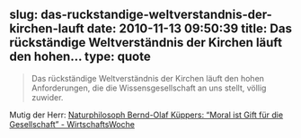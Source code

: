 slug: das-ruckstandige-weltverstandnis-der-kirchen-lauft
date: 2010-11-13 09:50:39
title: Das rückständige Weltverständnis der Kirchen läuft den hohen...
type: quote
---

> Das rückständige Weltverständnis der Kirchen läuft den hohen Anforderungen, die die Wissensgesellschaft an uns stellt, völlig zuwider.

Mutig der Herr: [Naturphilosoph Bernd-Olaf Küppers: “Moral ist Gift für die Gesellschaft” - WirtschaftsWoche](http://www.wiwo.de/technik-wissen/moral-ist-gift-fuer-die-gesellschaft-446603/)
